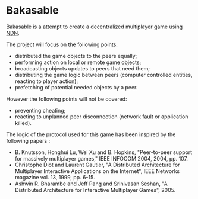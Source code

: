 # Bakasable

Bakasable is a attempt to create a decentralized multiplayer game using [NDN](https://named-data.net/).

The project will focus on the following points:
 - distributed the game objects to the peers equally;
 - performing action on local or remote game objects;
 - broadcasting objects updates to peers that need them;
 - distributing the game logic between peers (computer controlled entities, reacting to player action);
 - prefetching of potential needed objects by a peer.

However the following points will not be covered:
 - preventing cheating;
 - reacting to unplanned peer disconnection (network fault or application killed).

The logic of the protocol used for this game has been inspired by the following papers :
 - B. Knutsson, Honghui Lu, Wei Xu and B. Hopkins, "Peer-to-peer support for massively multiplayer games," IEEE INFOCOM 2004, 2004, pp. 107.
 - Christophe Diot and Laurent Gautier, "A Distributed Architecture for Multiplayer Interactive Applications on the Internet", IEEE Networks magazine vol. 13, 1999, pp. 6-15.
 - Ashwin R. Bharambe and Jeff Pang and Srinivasan Seshan, "A Distributed Architecture for Interactive Multiplayer Games", 2005.
